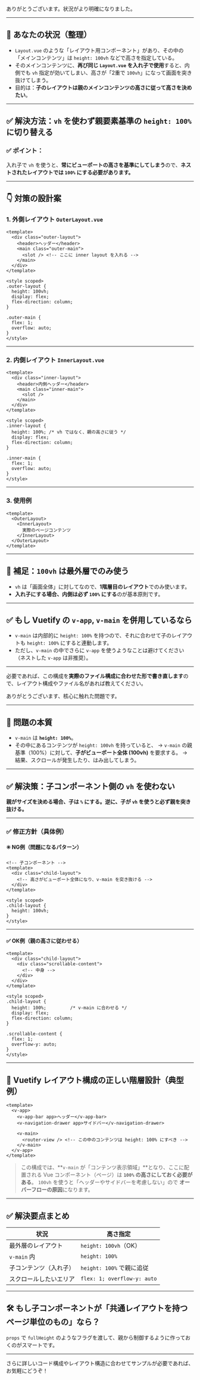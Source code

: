 ありがとうございます。状況がより明確になりました。

---

## 🎯 あなたの状況（整理）

* `Layout.vue` のような「レイアウト用コンポーネント」があり、その中の「メインコンテンツ」は `height: 100vh` などで高さを指定している。
* そのメインコンテンツに、**再び同じ `Layout.vue` を入れ子で使用**すると、内側でも `vh` 指定が効いてしまい、高さが「2重で `100vh`」になって画面を突き抜けてしまう。
* 目的は：**子のレイアウトは親のメインコンテンツの高さに従って高さを決めたい**。

---

## ✅ 解決方法：`vh` を使わず親要素基準の `height: 100%` に切り替える

### ✅ ポイント：

入れ子で `vh` を使うと、**常にビューポートの高さを基準にしてしまう**ので、**ネストされたレイアウトでは `100%` にする必要があります。**

---

## 👇 対策の設計案

### 1. 外側レイアウト `OuterLayout.vue`

```vue
<template>
  <div class="outer-layout">
    <header>ヘッダー</header>
    <main class="outer-main">
      <slot /> <!-- ここに inner layout を入れる -->
    </main>
  </div>
</template>

<style scoped>
.outer-layout {
  height: 100vh;
  display: flex;
  flex-direction: column;
}

.outer-main {
  flex: 1;
  overflow: auto;
}
</style>
```

---

### 2. 内側レイアウト `InnerLayout.vue`

```vue
<template>
  <div class="inner-layout">
    <header>内側ヘッダー</header>
    <main class="inner-main">
      <slot />
    </main>
  </div>
</template>

<style scoped>
.inner-layout {
  height: 100%; /* vh ではなく、親の高さに従う */
  display: flex;
  flex-direction: column;
}

.inner-main {
  flex: 1;
  overflow: auto;
}
</style>
```

---

### 3. 使用例

```vue
<template>
  <OuterLayout>
    <InnerLayout>
      実際のページコンテンツ
    </InnerLayout>
  </OuterLayout>
</template>
```

---

## 🧠 補足：`100vh` は最外層でのみ使う

* `vh` は「画面全体」に対してなので、**1階層目のレイアウト**でのみ使います。
* **入れ子にする場合、内側は必ず `100%` にする**のが基本原則です。

---

## ✅ もし Vuetify の `v-app`, `v-main` を併用しているなら

* `v-main` は内部的に `height: 100%` を持つので、それに合わせて子のレイアウトも `height: 100%` にすると連動します。
* ただし、`v-main` の中でさらに `v-app` を使うようなことは避けてください（ネストした `v-app` は非推奨）。

---

必要であれば、この構成を**実際のファイル構成に合わせた形で書き直します**ので、レイアウト構成やファイル名があれば教えてください。

ありがとうございます、核心に触れた問題です。

---

## 🎯 問題の本質

* `v-main` は **`height: 100%`**。
* その中にあるコンテンツが `height: 100vh` を持っていると、
  → `v-main` の親基準（100%）に対して、**子がビューポート全体 (100vh)** を要求する。
  → 結果、スクロールが発生したり、はみ出してしまう。

---

## ✅ 解決策：**子コンポーネント側の `vh` を使わない**

**親がサイズを決める場合、子は `%` にする。逆に、子が `vh` を使うと必ず親を突き抜ける。**

---

### ✅ 修正方針（具体例）

#### ✳️ NG例（問題になるパターン）

```vue
<!-- 子コンポーネント -->
<template>
  <div class="child-layout">
    <!-- 高さがビューポート全体になり、v-main を突き抜ける -->
  </div>
</template>

<style scoped>
.child-layout {
  height: 100vh;
}
</style>
```

---

#### ✅ OK例（親の高さに従わせる）

```vue
<template>
  <div class="child-layout">
    <div class="scrollable-content">
      <!-- 中身 -->
    </div>
  </div>
</template>

<style scoped>
.child-layout {
  height: 100%;         /* v-main に合わせる */
  display: flex;
  flex-direction: column;
}

.scrollable-content {
  flex: 1;
  overflow-y: auto;
}
</style>
```

---

## 🧩 Vuetify レイアウト構成の正しい階層設計（典型例）

```vue
<template>
  <v-app>
    <v-app-bar app>ヘッダー</v-app-bar>
    <v-navigation-drawer app>サイドバー</v-navigation-drawer>
    
    <v-main>
      <router-view /> <!-- この中のコンテンツは height: 100% にすべき -->
    </v-main>
  </v-app>
</template>
```

> この構成では、\*\*`v-main` が「コンテンツ表示領域」\*\*となり、ここに配置される Vue コンポーネント（ページ）は **`100%` の高さにしておく必要がある**。
> `100vh` を使うと「ヘッダーやサイドバーを考慮しない」ので **オーバーフローの原因**になります。

---

## ✅ 解決要点まとめ

| 状況          | 高さ指定                        |
| ----------- | --------------------------- |
| 最外層のレイアウト   | `height: 100vh`（OK）         |
| `v-main` 内  | `height: 100%`              |
| 子コンテンツ（入れ子） | `height: 100%` で親に追従        |
| スクロールしたいエリア | `flex: 1; overflow-y: auto` |

---

## 🛠 もし子コンポーネントが「共通レイアウトを持つページ単位のもの」なら？

`props` で `fullHeight` のようなフラグを渡して、親から制御するように作っておくのがスマートです。

---

さらに詳しいコード構成やレイアウト構造に合わせてサンプルが必要であれば、お気軽にどうぞ！
